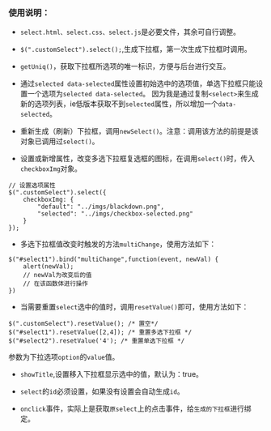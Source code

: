 ### 使用说明：
- `select.html、select.css、select.js`是必要文件，其余可自行调整。

- `$(".customSelect").select();`,生成下拉框，第一次生成下拉框时调用。

- `getUniq()`，获取下拉框所选项的唯一标识，方便与后台进行交互。

- 通过`selected data-selected`属性设置初始选中的选项值，单选下拉框只能设置一个选项为`selected data-selected`。
因为我是通过复制`<select>`来生成新的选项列表，ie低版本获取不到`selected`属性，所以增加一个`data-selected`。<br>

- 重新生成（刷新）下拉框，调用`newSelect()`。注意：调用该方法的前提是该对象已调用过`select()`。

- 设置或新增属性，改变多选下拉框复选框的图标，在调用`select()`时，传入`checkboxImg`对象。
```
// 设置选项属性
$(".customSelect").select({
    checkboxImg: {
        "default": "../imgs/blackdown.png",
        "selected": "../imgs/checkbox-selected.png"
    }
});
```
- 多选下拉框值改变时触发的方法`multiChange`，使用方法如下：
```
$("#select1").bind("multiChange",function(event, newVal) {
    alert(newVal);
    // newVal为改变后的值
    // 在该函数体进行操作
})
```
- 当需要重置`select`选中的值时，调用`resetValue()`即可，使用方法如下：
```
$(".customSelect").resetValue(); /* 置空*/
$("#select1").resetValue([2,4]); /* 重置多选下拉框 */
$("#select2").resetValue('4'); /* 重置单选下拉框 */
```
参数为下拉选项`option`的`value`值。

- `showTitle`,设置移入下拉框显示选中的值，默认为：true。

- `select`的`id`必须设置，如果没有设置会自动生成`id`。

- `onclick`事件，实际上是获取`原select`上的点击事件，给`生成的下拉框`进行绑定。

